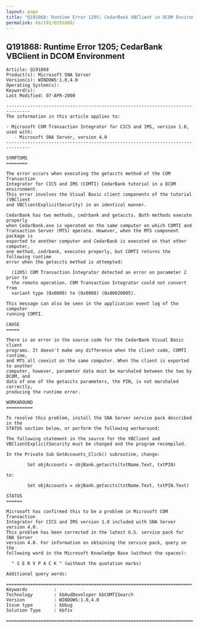 ```yaml
---
layout: page
title: "Q191868: Runtime Error 1205; CedarBank VBClient in DCOM Environment"
permalink: kb/191/Q191868/
---
```


## Q191868: Runtime Error 1205; CedarBank VBClient in DCOM Environment

	Article: Q191868
	Product(s): Microsoft SNA Server
	Version(s): WINDOWS:1.0,4.0
	Operating System(s): 
	Keyword(s): 
	Last Modified: 07-APR-2000
	
	-------------------------------------------------------------------------------
	The information in this article applies to:
	
	- Microsoft COM Transaction Integrator for CICS and IMS, version 1.0, used with:
	   - Microsoft SNA Server, version 4.0 
	-------------------------------------------------------------------------------
	
	SYMPTOMS
	========
	
	The error occurs when executing the getaccts method of the COM Transaction
	Integrator for CICS and IMS (COMTI) CedarBank tutorial in a DCOM environment.
	This error involves the Visual Basic client components of the tutorial (VBClient
	and VBClientExplicitSecurity) in an identical manner.
	
	CedarBank has two methods, cedrbank and getaccts. Both methods execute properly
	when CedarBank.exe is operated on the same computer on which COMTI and
	Transaction Server (MTS) operate. However, when the MTS component package is
	exported to another computer and CedarBank is executed on that other computer,
	one method, cedrbank, executes properly, but COMTI returns the following runtime
	error when the getaccts method is attempted:
	
	  (1205) COM Transaction Integrator detected an error on parameter 2 prior to
	  the remote operation. COM Transaction Integrator could not convert from
	  variant type (0x0009) to (0x0008) (0x80020005).
	
	This message can also be seen in the application event log of the computer
	running COMTI.
	
	CAUSE
	=====
	
	There is an error in the source code for the CedarBank Visual Basic client
	programs. It doesn't make any difference when the client code, COMTI runtime,
	and MTS all coexist on the same computer. When the client is exported to another
	computer, however, parameter data must be marshaled between the two by DCOM, and
	data of one of the getaccts parameters, the PIN, is not marshaled correctly,
	producing the runtime error.
	
	WORKAROUND
	==========
	
	To resolve this problem, install the SNA Server service pack described in the
	STATUS section below, or perform the following workaround:
	
	The following statement in the source for the VBClient and
	VBClientExplicitSecurity must be changed and the program recompiled.
	
	In the Private Sub GetAccounts_Click() subroutine, change:
	
	        Set objAccounts = objBank.getaccts(txtName.Text, txtPIN)
	
	to:
	
	        Set objAccounts = objBank.getaccts(txtName.Text, txtPIN.Text)
	
	STATUS
	======
	
	Microsoft has confirmed this to be a problem in Microsoft COM Transaction
	Integrator for CICS and IMS version 1.0 included with SNA Server version 4.0.
	This problem has been corrected in the latest U.S. service pack for SNA Server
	version 4.0. For information on obtaining the service pack, query on the
	following word in the Microsoft Knowledge Base (without the spaces):
	
	  " S E R V P A C K " (without the quotation marks)
	
	Additional query words:
	
	======================================================================
	Keywords          :  
	Technology        : kbAudDeveloper kbCOMTISearch
	Version           : WINDOWS:1.0,4.0
	Issue type        : kbbug
	Solution Type     : kbfix
	
	=============================================================================
	
